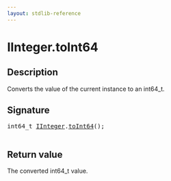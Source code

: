 ```yaml
---
layout: stdlib-reference
---
```


# IInteger\.toInt64

## Description

Converts the value of the current instance to an <span class='code'>int64_t</span>.



## Signature 

<pre>
int64_t <a href="../index.html" class="code_type">IInteger</a>.<a href=".html">toInt64</a>();

</pre>

## Return value
The converted <span class='code'>int64_t</span> value.


